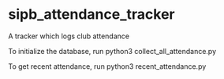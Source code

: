 # sipb_attendance_tracker

A tracker which logs club attendance

To initialize the database, run python3 collect_all_attendance.py

To get recent attendance, run python3 recent_attendance.py
